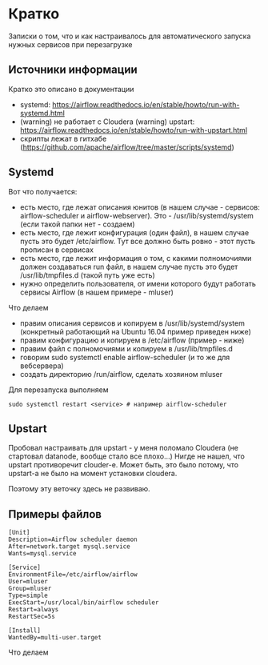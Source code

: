 # Кратко

Записки о том, что и как настраивалось для автоматического запуска нужных сервисов при перезагрузке

## Источники информации

Кратко это описано в документации 

* systemd: https://airflow.readthedocs.io/en/stable/howto/run-with-systemd.html
* (warning) не работает с Cloudera (warning) upstart: https://airflow.readthedocs.io/en/stable/howto/run-with-upstart.html
* скрипты лежат в гитхабе (https://github.com/apache/airflow/tree/master/scripts/systemd)

## Systemd

Вот что получается:

* есть место, где лежат описания юнитов (в нашем случае - сервисов: airflow-scheduler и airflow-webserver). Это - /usr/lib/systemd/system (если такой папки нет - создаем)
* есть место, где лежит конфигурация (один файл), в нашем случае пусть это будет /etc/airflow. Тут все должно быть ровно - этот пусть прописан в сервисах
* есть место, где лежит информация о том, с какими полномочиями должен создаваться run файл, в нашем случае пусть это будет /usr/lib/tmpfiles.d (такой путь уже есть)
* нужно определить пользователя, от имени которого будут работать сервисы Airflow (в нашем примере - mluser)

Что делаем

* правим описания сервисов и копируем в /usr/lib/systemd/system (конкретный работающий на Ubuntu 16.04 пример приведен ниже)
* правим конфигурацию и копируем в /etc/airflow (пример - ниже)
* правим файл с полномочиями и копируем в /usr/lib/tmpfiles.d
* говорим sudo systemctl enable airflow-scheduler (и то же для вебсервера)
* создать директорию /run/airflow, сделать хозяином mluser

Для перезапуска выполняем

    sudo systemctl restart <service> # например airflow-scheduler

## Upstart

Пробовал настраивать для upstart - у меня поломало Cloudera (не стартовал datanode, вообще стало все плохо...) Нигде не нашел, что upstart противоречит clouder-e. Может быть, это было потому, что upstart-a не было на момент установки cloudera.

Поэтому эту веточку здесь не развиваю.

## Примеры файлов

    [Unit]
    Description=Airflow scheduler daemon
    After=network.target mysql.service 
    Wants=mysql.service
    
    [Service]
    EnvironmentFile=/etc/airflow/airflow
    User=mluser
    Group=mluser
    Type=simple
    ExecStart=/usr/local/bin/airflow scheduler
    Restart=always
    RestartSec=5s
    
    [Install]
    WantedBy=multi-user.target

Что делаем
